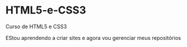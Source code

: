 # HTML5-e-CSS3
 Curso de HTML5 e CSS3

 EStou aprendendo a criar sites e agora vou gerenciar meus repositórios
